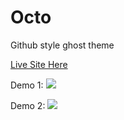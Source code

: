 Octo
======

Github style ghost theme

[Live Site Here](http://jkyin.me)

Demo 1:
![](https://github.com/jkyin/octo/blob/master/demo.png)

Demo 2:
![](https://github.com/jkyin/octo/blob/master/demo2.png)
